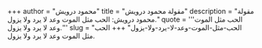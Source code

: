 +++
author = "محمود درويش"
title = "مقولة محمود درويش"
description = "مقولة محمود درويش: الحب مثل الموت وعد لا يرد ولا يزول."
quote = '''الحب مثل الموت وعد لا يرد ولا يزول.'''
slug = "الحب-مثل-الموت-وعد-لا-يرد-ولا-يزول"
+++
الحب مثل الموت وعد لا يرد ولا يزول.
